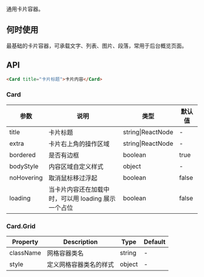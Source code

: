 
通用卡片容器。

## 何时使用

最基础的卡片容器，可承载文字、列表、图片、段落，常用于后台概览页面。

## API

```html
<Card title="卡片标题">卡片内容</Card>
```

### Card

| 参数     | 说明           | 类型     | 默认值       |
|----------|----------------|----------|--------------|
| title    | 卡片标题 | string\|ReactNode   |  -  |
| extra    | 卡片右上角的操作区域 | string\|ReactNode   | - |
| bordered | 是否有边框 | boolean   |  true  |
| bodyStyle | 内容区域自定义样式 | object   |  -  |
| noHovering | 取消鼠标移过浮起 | boolean | false |
| loading | 当卡片内容还在加载中时，可以用 loading 展示一个占位 | boolean   |  false  |

### Card.Grid

Property | Description | Type | Default
---------|-------------|------|---------
className | 网格容器类名 | string | -
style | 定义网格容器类名的样式 | object | -
